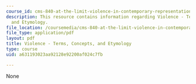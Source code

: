 ```yaml
---
course_id: cms-840-at-the-limit-violence-in-contemporary-representation-fall-2013
description: This resource contains information regarding Violence - Terms, Concepts,
  and Etymology.
file_location: /coursemedia/cms-840-at-the-limit-violence-in-contemporary-representation-fall-2013/a631193023aa92128e92200af024c7fb_MITCMS_840F13_Violence.pdf
file_type: application/pdf
layout: pdf
title: Violence - Terms, Concepts, and Etymology
type: course
uid: a631193023aa92128e92200af024c7fb

---
```

None